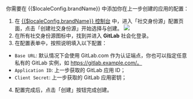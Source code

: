 <IntegrationDetailCard :title="`在 ${$localeConfig.brandName} 填入 GitLab 应用配置`">

你需要在 {{$localeConfig.brandName}} 中添加你在上一步创建的应用的配置：

1. 在 [{{$localeConfig.brandName}} 控制台](https://console.authing.cn) 中，进入「社交身份源」配置页面，点击「创建社交身份源」开始选择与创建。
![](~@imagesZhCn/connections/Add-Social-Connections.png)
2. 在所有社交身份源图标中，找到并进入 **GitLab** 社会化登录。
3. 在配置表单中，按照说明填入以下配置：

- `Base URL`: 默认情况下会使用 GitLab.com 作为认证端点，你也可以指定任意私有的 GitLab 实例，如 https://gitlab.example.com/。
- `Application ID`: 上一步获取的 GitLab 应用 ID；
- `Client Secret`: 上一步获取的 GitLab 应用密钥；

4. 配置完成后，点击「创建」按钮完成创建。

</IntegrationDetailCard>